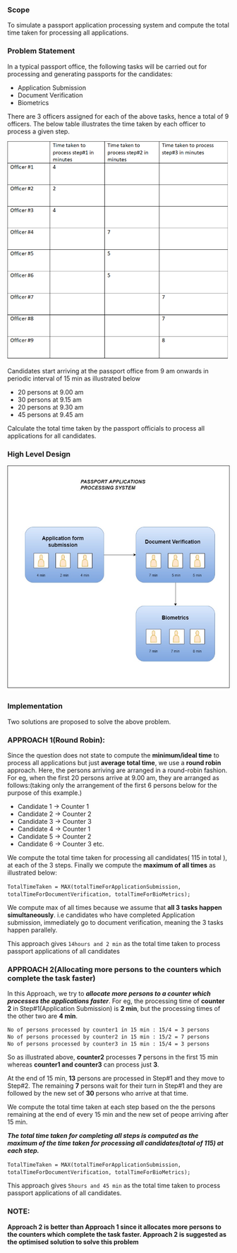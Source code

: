 <h3>Scope</h3>
To simulate a passport application processing system and compute the total time taken for processing all applications.

<h3>Problem Statement</h3>
In a typical passport office, the following tasks will be carried out for processing and generating passports for the candidates:

* Application Submission
* Document Verification
* Biometrics

There are 3 officers assigned for each of the above tasks, hence a total of 9 officers. The below table illustrates the time taken by each officer to process a given step.

![](https://github.com/aish1910/PassportProcessingSystem/blob/master/src/images/Input.png)

Candidates start arriving at the passport office from 9 am onwards in periodic interval of 15 min as illustrated below

* 20 persons at 9.00 am
* 30 persons at 9.15 am
* 20 persons at 9.30 am
* 45 persons at 9.45 am

Calculate the total time taken by the passport officials to process all applications for all candidates.

<h3>High Level Design</h3>

![](https://github.com/aish1910/PassportProcessingSystem/blob/master/src/images/PassportApplicationSystem-Architecture.jpg)

<h3>Implementation</h3>

Two solutions are proposed to solve the above problem.

<h3>APPROACH 1(Round Robin):</h3>
 Since the question does not state to compute the <b>minimum/ideal time</b> to process all applications but just <b>average total time</b>, we use a <b>round  robin</b> approach. Here, the persons arriving are arranged in a round-robin fashion. For eg, when the first 20 persons arrive at 9.00 am, they are arranged as follows:(taking only the arrangement of the first 6 persons below for the purpose of this example.)
 
 * Candidate 1 -> Counter 1
 * Candidate 2 -> Counter 2
 * Candidate 3 -> Counter 3
 * Candidate 4 -> Counter 1
 * Candidate 5 -> Counter 2
 * Candidate 6 -> Counter 3 etc.
 
 We compute the total time taken for processing all candidates( 115 in total ), at each of the 3 steps. Finally we compute the <b>maximum of all times</b> as illustrated below:
 
 `TotalTimeTaken = MAX(totalTimeForApplicationSubmission, totalTimeForDocumentVerification, totalTimeForBioMetrics);`
 
 We compute max of all times because we assume that <b>all 3 tasks happen simultaneously</b>. i.e candidates who have completed Application submission, immediately go to document verification, meaning the 3 tasks happen parallely.
 
 This approach gives `14hours and 2 min` as the total time taken to process passport applications of all candidates
 

<h3>APPROACH 2(Allocating more persons to the counters which complete the task faster)</h3>

<p>In this Approach, we try to <b><i>allocate more persons to a counter which processes the applications faster</i></b>. For eg, the processing time of <b>counter 2</b> in Step#1(Application Submission) is <b>2 min</b>, but the processing times of the other two are <b>4 min</b>.

```
No of persons processed by counter1 in 15 min : 15/4 = 3 persons
No of persons processed by counter2 in 15 min : 15/2 = 7 persons
No of persons processed by counter3 in 15 min : 15/4 = 3 persons
```

So as illustrated above, <b>counter2</b> processes <b>7</b> persons in the first 15 min whereas <b>counter1 and counter3</b> can process just <b>3</b>.

At the end of 15 min, <b>13</b> persons are processed in Step#1 and they move to Step#2. The remaining <b>7</b> persons wait for their turn in Step#1 and they are followed by the new set of <b>30</b> persons who arrive at that time.

We compute the total time taken at each step based on the the persons remaining at the end of every 15 min and the new set of peope arriving after 15 min.

<b><i>The total time taken for completing all steps is computed as the maximum of the time taken for processing all candidates(total of 115) at each step.</i></b></p>

  `TotalTimeTaken = MAX(totalTimeForApplicationSubmission, totalTimeForDocumentVerification, totalTimeForBioMetrics);`
  
This approach gives `5hours and 45 min` as the total time taken to process passport applications of all candidates.

<h3>NOTE:</h3><b>Approach 2 is better than Approach 1 since it allocates more persons to the counters which complete the task faster. Approach 2 is suggested as the optimised solution to solve this problem</b>
